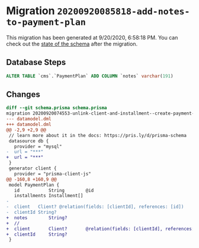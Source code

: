 # Migration `20200920085818-add-notes-to-payment-plan`

This migration has been generated at 9/20/2020, 6:58:18 PM.
You can check out the [state of the schema](./schema.prisma) after the migration.

## Database Steps

```sql
ALTER TABLE `cms`.`PaymentPlan` ADD COLUMN `notes` varchar(191)  
```

## Changes

```diff
diff --git schema.prisma schema.prisma
migration 20200920074553-unlink-client-and-installment--create-payment-plan-for-client--link-installment-and-payment-plan..20200920085818-add-notes-to-payment-plan
--- datamodel.dml
+++ datamodel.dml
@@ -2,9 +2,9 @@
 // learn more about it in the docs: https://pris.ly/d/prisma-schema
 datasource db {
   provider = "mysql"
-  url = "***"
+  url = "***"
 }
 generator client {
   provider = "prisma-client-js"
@@ -160,8 +160,9 @@
 model PaymentPlan {
   id           String        @id
   installments Installment[]
-
-  client   Client? @relation(fields: [clientId], references: [id])
-  clientId String?
+  notes        String?
+  //
+  client       Client?       @relation(fields: [clientId], references: [id])
+  clientId     String?
 }
```


